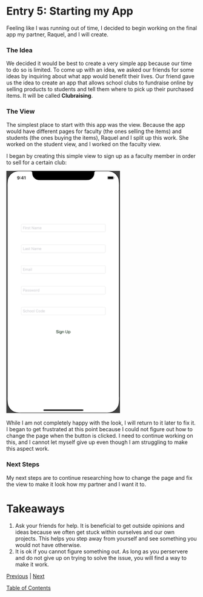 # Entry 5: Starting my App

Feeling like I was running out of time, I decided to begin working on the final app my partner, Raquel, and I will create.

### The Idea

We decided it would be best to create a very simple app because our time to do so is limited. To come up with an idea, we asked our friends for some ideas by inquiring about what app would benefit their lives. Our friend gave us the idea to create an app that allows school clubs to fundraise online by selling products to students and tell them where to pick up their purchased items. It will be called **Clubraising**.

### The View

The simplest place to start with this app was the view. Because the app would have different pages for faculty (the ones selling the items) and students (the ones buying the items), Raquel and I split up this work. She worked on the student view, and I worked on the faculty view. 

I began by creating this simple view to sign up as a faculty member in order to sell for a certain club:

<img src="../images/05-faculty.png" style="width: 300px;" />

While I am not completely happy with the look, I will return to it later to fix it. I began to get frustrated at this point because I could not figure out how to change the page when the button is clicked. I need to continue working on this, and I cannot let myself give up even though I am struggling to make this aspect work. 

### Next Steps

My next steps are to continue researching how to change the page and fix the view to make it look how my partner and I want it to.

# Takeaways

1. Ask your friends for help. It is beneficial to get outside opinions and ideas because we often get stuck within ourselves and our own projects. This helps you step away from yourself and see something you would not have otherwise.
2. It is ok if you cannot figure something out. As long as you perservere and do not give up on trying to solve the issue, you will find a way to make it work.

[Previous](entry04-week4.md) | [Next](entry06-week6.md)

[Table of Contents](../README.md)